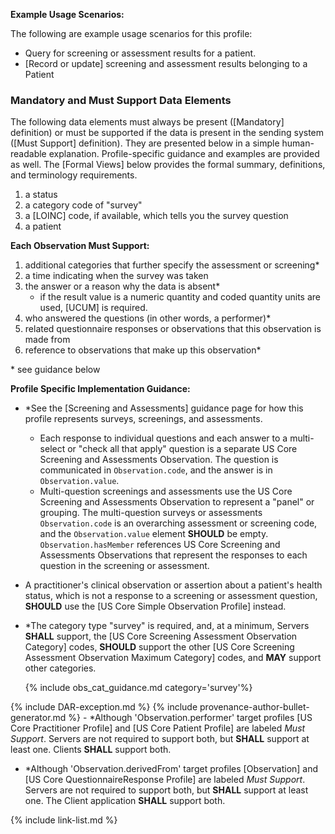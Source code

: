 

**Example Usage Scenarios:**

The following are example usage scenarios for this profile:

-  Query for screening or assessment results for a patient.
-  [Record or update] screening and assessment results belonging to a Patient

### Mandatory and Must Support Data Elements


The following data elements must always be present ([Mandatory] definition) or must be supported if the data is present in the sending system ([Must Support] definition). They are presented below in a simple human-readable explanation. Profile-specific guidance and examples are provided as well. The [Formal Views] below provides the formal summary, definitions, and terminology requirements.

1. a status
1. a category code of "survey"
1. a [LOINC] code, if available, which tells you the survey question
1. a patient

**Each Observation Must Support:**

1. additional categories that further specify the assessment or screening*
2. a time indicating when the survey was taken
3. the answer or a reason why the data is absent*
   - if the result value is a numeric quantity and coded quantity units are used, [UCUM] is required.
4. who answered the questions (in other words, a performer)*
5. related questionnaire responses or observations that this observation is made from
6. reference to observations that make up this observation*

\* see guidance below

**Profile Specific Implementation Guidance:**
- \*See the [Screening and Assessments] guidance page for how this profile represents surveys, screenings, and assessments.
  - Each response to individual questions and each answer to a multi-select or "check all that apply" question is a separate US Core Screening and Assessments Observation. The question is communicated in `Observation.code`, and the answer is in `Observation.value`.
  - Multi-question screenings and assessments use the US Core Screening and Assessments Observation to represent a "panel" or grouping. The multi-question surveys or assessments  `Observation.code` is an overarching assessment or screening code, and the `Observation.value` element **SHOULD** be empty. `Observation.hasMember` references US Core Screening and Assessments Observations that represent the responses to each question in the screening or assessment. 
- A practitioner's clinical observation or assertion about a patient's health status, which is not a response to a screening or assessment question, **SHOULD** use the [US Core Simple Observation Profile] instead.
- \*The category type "survey" is required, and, at a minimum, Servers **SHALL** support, the [US Core Screening Assessment Observation Category] codes, **SHOULD** support the other [US Core Screening Assessment Observation Maximum Category] codes, and **MAY** support other categories.

    {% include obs_cat_guidance.md category='survey'%}

{% include DAR-exception.md %}
{% include provenance-author-bullet-generator.md %}
    - \*Although 'Observation.performer' target profiles [US Core Practitioner Profile] and [US Core Patient Profile] are labeled *Must Support*. Servers are not required to support both, but **SHALL** support at least one. Clients **SHALL** support both.
- \*Although 'Observation.derivedFrom' target profiles [Observation] and [US Core QuestionnaireResponse Profile] are labeled *Must Support*. <span class="bg-success" markdown="1">Servers are </span><!-- new-content --> not required to support both, but **SHALL** support at least one. The Client application **SHALL** support both.

{% include link-list.md %}
